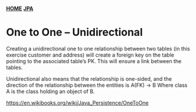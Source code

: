 
[**HOME**](index.md)  [**JPA**](jpa.md)


# One to One – Unidirectional 

Creating a unidirectional one to one relationship between two tables (in this exercise customer and address)  will create a foreign key on the table pointing to the associated table’s PK. This will ensure a link between the tables.

Unidirectional also means that the relationship is one-sided, and the direction of the relationship between the entities is A(FK) -> B
Where class A is the class holding an object of B.

https://en.wikibooks.org/wiki/Java_Persistence/OneToOne




